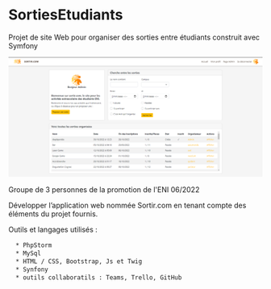 # SortiesEtudiants
Projet de site Web pour organiser des sorties entre étudiants construit avec Symfony

![Cover](https://github.com/Angelik56/SortiesEtudiants/blob/main/SortirEni.png)

Groupe de 3 personnes de la promotion de l'ENI 06/2022

Développer l’application web nommée Sortir.com en tenant compte 
des éléments du projet fournis.

Outils et langages utilisés : 

      * PhpStorm
      * MySql
      * HTML / CSS, Bootstrap, Js et Twig
      * Synfony
      * outils collaboratils : Teams, Trello, GitHub
      
